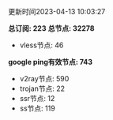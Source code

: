 更新时间2023-04-13 10:03:27

**总订阅: 223**
**总节点: 32278**
- vless节点: 46

**google ping有效节点: 743**
- v2ray节点: 590
- trojan节点: 22
- ssr节点: 12
- ss节点: 119
